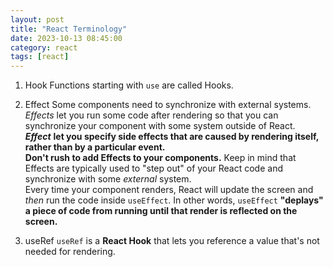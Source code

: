 ```yaml
---
layout: post
title: "React Terminology"
date: 2023-10-13 08:45:00
category: react
tags: [react]
---
```


1. Hook
Functions starting with `use` are called Hooks.

2. Effect
Some components need to synchronize with external systems.  
*Effects* let you run some code after rendering so that you can synchronize your component with some system outside of React.  
***Effect*** **let you specify side effects that are caused by rendering itself, rather than by a particular event.**  
**Don't rush to add Effects to your components.**  Keep in mind that Effects are typically used to "step out" of your React code and synchronize with some *external* system.  
Every time your component renders, React will update the screen and *then* run the code inside `useEffect`.  In other words, `useEffect` **"deplays" a piece of code from running until that render is reflected on the screen.**  



3. useRef
`useRef` is a **React Hook** that lets you reference a value that's not needed for rendering.

[jekyll]: http://jekyllrb.com
[jekyll-gh]: https://github.com/jekyll/jekyll
[jekyll-help]: https://github.com/jekyll/jekyll-help


